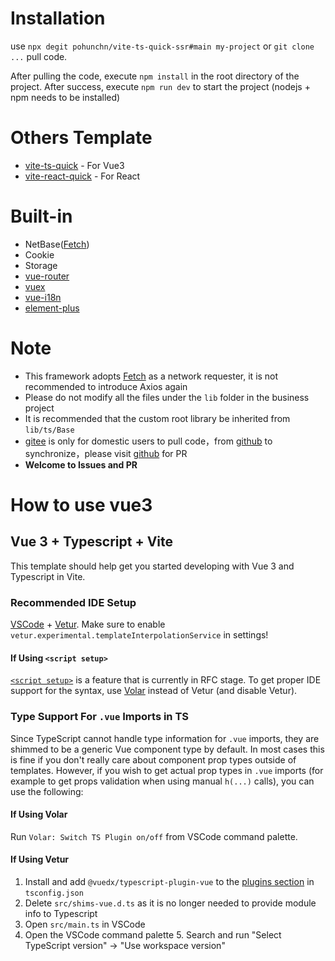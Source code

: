 # Installation

use `npx degit pohunchn/vite-ts-quick-ssr#main my-project` or `git clone ...` pull code.

After pulling the code, execute `npm install` in the root directory of the project. After success, execute `npm run dev` to start the project (nodejs + npm needs to be installed)

# Others Template
- [vite-ts-quick](https://github.com/pohunchn/vite-ts-quick) - For Vue3
- [vite-react-quick](https://github.com/pohunchn/vite-react-quick) - For React

# Built-in
* NetBase([Fetch](https://developer.mozilla.org/zh-CN/docs/Web/API/Fetch_API/Using_Fetch))
* Cookie
* Storage
* [vue-router](https://next.router.vuejs.org/zh/)
* [vuex](https://next.vuex.vuejs.org/zh/)
* [vue-i18n](https://vue-i18n.intlify.dev/)
* [element-plus](https://element-plus.gitee.io/#/zh-CN/component/installation)

# Note
* This framework adopts [Fetch](https://developer.mozilla.org/zh-CN/docs/Web/API/Fetch_API/Using_Fetch) as a network requester, it is not recommended to introduce Axios again
* Please do not modify all the files under the `lib` folder in the business project
* It is recommended that the custom root library be inherited from `lib/ts/Base`
* [gitee](https://gitee.com/phcs/vite-ts-quick-ssr) is only for domestic users to pull code，from [github](https://github.com/pohunchn/vite-ts-quick-ssr) to synchronize，please visit [github](https://github.com/pohunchn/vite-ts-quick-ssr) for PR
* **Welcome to Issues and PR**

# How to use vue3

## Vue 3 + Typescript + Vite

This template should help get you started developing with Vue 3 and Typescript in Vite.

### Recommended IDE Setup

[VSCode](https://code.visualstudio.com/) + [Vetur](https://marketplace.visualstudio.com/items?itemName=octref.vetur). Make sure to enable `vetur.experimental.templateInterpolationService` in settings!

#### If Using `<script setup>`

[`<script setup>`](https://github.com/vuejs/rfcs/pull/227) is a feature that is currently in RFC stage. To get proper IDE support for the syntax, use [Volar](https://marketplace.visualstudio.com/items?itemName=johnsoncodehk.volar) instead of Vetur (and disable Vetur).

### Type Support For `.vue` Imports in TS

Since TypeScript cannot handle type information for `.vue` imports, they are shimmed to be a generic Vue component type by default. In most cases this is fine if you don't really care about component prop types outside of templates. However, if you wish to get actual prop types in `.vue` imports (for example to get props validation when using manual `h(...)` calls), you can use the following:

#### If Using Volar

Run `Volar: Switch TS Plugin on/off` from VSCode command palette.

#### If Using Vetur

1. Install and add `@vuedx/typescript-plugin-vue` to the [plugins section](https://www.typescriptlang.org/tsconfig#plugins) in `tsconfig.json`
2. Delete `src/shims-vue.d.ts` as it is no longer needed to provide module info to Typescript
3. Open `src/main.ts` in VSCode
4. Open the VSCode command palette 5. Search and run "Select TypeScript version" -> "Use workspace version"
